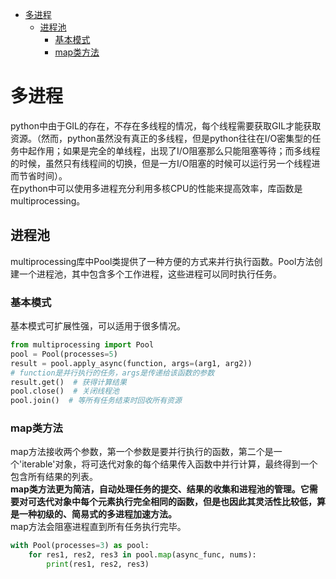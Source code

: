- [多进程](#多进程)
  - [进程池](#进程池)
    - [基本模式](#基本模式)
    - [map类方法](#map类方法)
# 多进程
python中由于GIL的存在，不存在多线程的情况，每个线程需要获取GIL才能获取资源。（然而，python虽然没有真正的多线程，但是python往往在I/O密集型的任务中起作用；如果是完全的单线程，出现了I/O阻塞那么只能阻塞等待；而多线程的时候，虽然只有线程间的切换，但是一方I/O阻塞的时候可以运行另一个线程进而节省时间）。  
在python中可以使用多进程充分利用多核CPU的性能来提高效率，库函数是multiprocessing。

## 进程池
multiprocessing库中Pool类提供了一种方便的方式来并行执行函数。Pool方法创建一个进程池，其中包含多个工作进程，这些进程可以同时执行任务。  
### 基本模式
基本模式可扩展性强，可以适用于很多情况。
```python
from multiprocessing import Pool
pool = Pool(processes=5)
result = pool.apply_async(function, args=(arg1, arg2))
# function是并行执行的任务，args是传递给该函数的参数
result.get()  # 获得计算结果
pool.close()  # 关闭线程池
pool.join()  # 等所有任务结束时回收所有资源
```
### map类方法
map方法接收两个参数，第一个参数是要并行执行的函数，第二个是一个'iterable'对象，将可迭代对象的每个结果传入函数中并行计算，最终得到一个包含所有结果的列表。  
**map类方法更为简洁，自动处理任务的提交、结果的收集和进程池的管理。它需要对可迭代对象中每个元素执行完全相同的函数，但是也因此其灵活性比较低，算是一种初级的、简易式的多进程加速方法。**  
map方法会阻塞进程直到所有任务执行完毕。
```python
with Pool(processes=3) as pool:
    for res1, res2, res3 in pool.map(async_func, nums):
        print(res1, res2, res3)
```